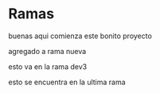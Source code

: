 # Ramas
buenas aqui comienza este bonito proyecto

agregado a rama nueva

esto va en la rama dev3

esto se encuentra en la ultima rama